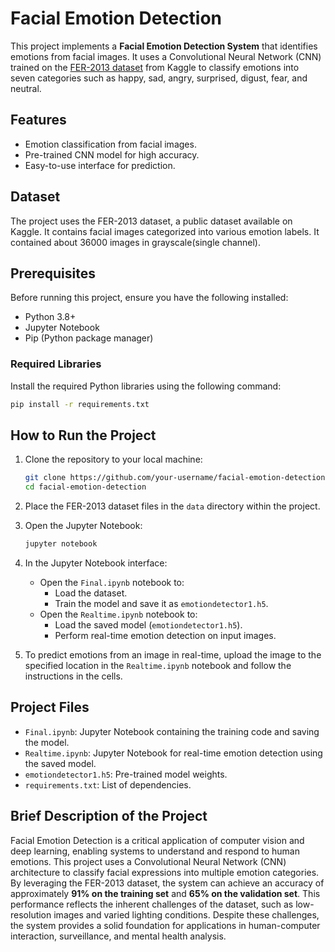 # Facial Emotion Detection

This project implements a **Facial Emotion Detection System** that identifies emotions from facial images. It uses a Convolutional Neural Network (CNN) trained on the [FER-2013 dataset](https://www.kaggle.com/datasets/msambare/fer2013) from Kaggle to classify emotions into seven categories such as happy, sad, angry, surprised, digust, fear, and neutral.

## Features
- Emotion classification from facial images.
- Pre-trained CNN model for high accuracy.
- Easy-to-use interface for prediction.

## Dataset
The project uses the FER-2013 dataset, a public dataset available on Kaggle. It contains facial images categorized into various emotion labels. It contained about 36000 images in grayscale(single channel).


## Prerequisites
Before running this project, ensure you have the following installed:
- Python 3.8+
- Jupyter Notebook
- Pip (Python package manager)

### Required Libraries
Install the required Python libraries using the following command:
```bash
pip install -r requirements.txt
```

## How to Run the Project
1. Clone the repository to your local machine:
   ```bash
   git clone https://github.com/your-username/facial-emotion-detection.git
   cd facial-emotion-detection
   ```

2. Place the FER-2013 dataset files in the `data` directory within the project.

3. Open the Jupyter Notebook:
   ```bash
   jupyter notebook
   ```

4. In the Jupyter Notebook interface:
   - Open the `Final.ipynb` notebook to:
     - Load the dataset.
     - Train the model and save it as `emotiondetector1.h5`.
   - Open the `Realtime.ipynb` notebook to:
     - Load the saved model (`emotiondetector1.h5`).
     - Perform real-time emotion detection on input images.

5. To predict emotions from an image in real-time, upload the image to the specified location in the `Realtime.ipynb` notebook and follow the instructions in the cells.

## Project Files
- `Final.ipynb`: Jupyter Notebook containing the training code and saving the model.
- `Realtime.ipynb`: Jupyter Notebook for real-time emotion detection using the saved model.
- `emotiondetector1.h5`: Pre-trained model weights.
- `requirements.txt`: List of dependencies.

## Brief Description of the Project
Facial Emotion Detection is a critical application of computer vision and deep learning, enabling systems to understand and respond to human emotions. This project uses a Convolutional Neural Network (CNN) architecture to classify facial expressions into multiple emotion categories. By leveraging the FER-2013 dataset, the system can achieve an accuracy of approximately **91% on the training set** and **65% on the validation set**. This performance reflects the inherent challenges of the dataset, such as low-resolution images and varied lighting conditions. Despite these challenges, the system provides a solid foundation for applications in human-computer interaction, surveillance, and mental health analysis.

